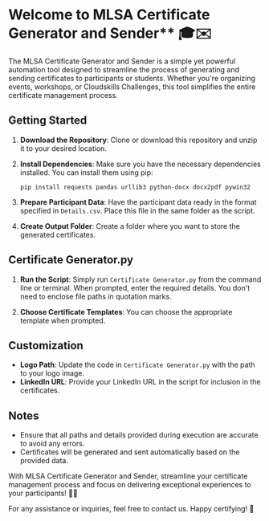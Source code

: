 # Welcome to MLSA Certificate Generator and Sender** 🎓✉️

The MLSA Certificate Generator and Sender is a simple yet powerful automation tool designed to streamline the process of generating and sending certificates to participants or students. Whether you're organizing events, workshops, or Cloudskills Challenges, this tool simplifies the entire certificate management process.

## Getting Started

1. **Download the Repository**: Clone or download this repository and unzip it to your desired location.

2. **Install Dependencies**: Make sure you have the necessary dependencies installed. You can install them using pip:

    ```
    pip install requests pandas urllib3 python-docx docx2pdf pywin32
    ```

3. **Prepare Participant Data**: Have the participant data ready in the format specified in `Details.csv`. Place this file in the same folder as the script.

4. **Create Output Folder**: Create a folder where you want to store the generated certificates.

## Certificate Generator.py

1. **Run the Script**: Simply run `Certificate Generator.py` from the command line or terminal. When prompted, enter the required details. You don't need to enclose file paths in quotation marks.

2. **Choose Certificate Templates**: You can choose the appropriate template when prompted.

## Customization

- **Logo Path**: Update the code in `Certificate Generator.py` with the path to your logo image.
- **LinkedIn URL**: Provide your LinkedIn URL in the script for inclusion in the certificates.

## Notes

- Ensure that all paths and details provided during execution are accurate to avoid any errors.
- Certificates will be generated and sent automatically based on the provided data.

With MLSA Certificate Generator and Sender, streamline your certificate management process and focus on delivering exceptional experiences to your participants! 🚀📜

For any assistance or inquiries, feel free to contact us. Happy certifying! 🎉

